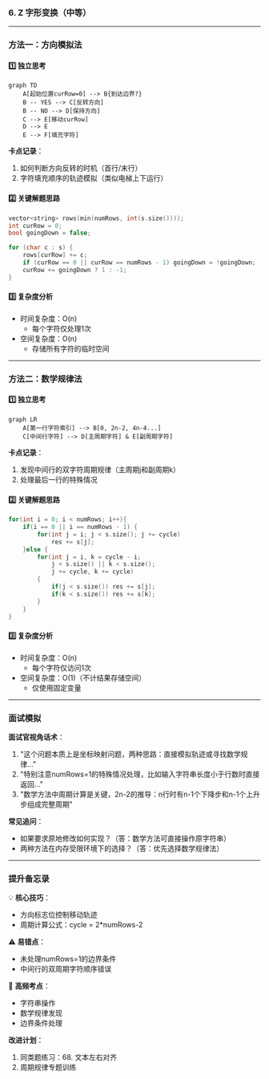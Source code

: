 ### 6. Z 字形变换（中等）
---

### 方法一：方向模拟法
#### 1️⃣ 独立思考
```mermaid
graph TD
    A[起始位置curRow=0] --> B{到达边界?}
    B -- YES --> C[反转方向]
    B -- NO --> D[保持方向]
    C --> E[移动curRow]
    D --> E
    E --> F[填充字符]
```

**卡点记录**：
1. 如何判断方向反转的时机（首行/末行）
2. 字符填充顺序的轨迹模拟（类似电梯上下运行）

#### 2️⃣ 关键解题思路
```cpp
vector<string> rows(min(numRows, int(s.size())));
int curRow = 0;
bool goingDown = false;

for (char c : s) {
    rows[curRow] += c;
    if (curRow == 0 || curRow == numRows - 1) goingDown = !goingDown;
    curRow += goingDown ? 1 : -1;
}
```

#### 3️⃣ 复杂度分析
- 时间复杂度：O(n)  
  - 每个字符仅处理1次
- 空间复杂度：O(n)  
  - 存储所有字符的临时空间

---

### 方法二：数学规律法
#### 1️⃣ 独立思考
```mermaid
graph LR
    A[第一行字符索引] --> B[0, 2n-2, 4n-4...]
    C[中间行字符] --> D[主周期字符] & E[副周期字符]
```

**卡点记录**：
1. 发现中间行的双字符周期规律（主周期j和副周期k）
2. 处理最后一行的特殊情况

#### 2️⃣ 关键解题思路
```cpp
for(int i = 0; i < numRows; i++){
    if(i == 0 || i == numRows - 1) {
        for(int j = i; j < s.size(); j += cycle)
            res += s[j];
    }else {
        for(int j = i, k = cycle - i; 
            j < s.size() || k < s.size(); 
            j += cycle, k += cycle) 
        {
            if(j < s.size()) res += s[j];
            if(k < s.size()) res += s[k];
        }
    }
}
```

#### 3️⃣ 复杂度分析
- 时间复杂度：O(n)  
  - 每个字符仅访问1次
- 空间复杂度：O(1)（不计结果存储空间）
  - 仅使用固定变量

---

### 面试模拟
**面试官视角话术**：
1. "这个问题本质上是坐标映射问题，两种思路：直接模拟轨迹或寻找数学规律..."
2. "特别注意numRows=1的特殊情况处理，比如输入字符串长度小于行数时直接返回..."
3. "数学方法中周期计算是关键，2n-2的推导：n行时有n-1个下降步和n-1个上升步组成完整周期"

**常见追问**：
- 如果要求原地修改如何实现？（答：数学方法可直接操作原字符串）
- 两种方法在内存受限环境下的选择？（答：优先选择数学规律法）

---

### 提升备忘录
💡 **核心技巧**：
- 方向标志位控制移动轨迹
- 周期计算公式：cycle = 2*numRows-2

⚠️ **易错点**：
- 未处理numRows=1的边界条件
- 中间行的双周期字符顺序错误

🚩 **高频考点**：
- 字符串操作
- 数学规律发现
- 边界条件处理

**改进计划**：
1. 同类题练习：68. 文本左右对齐
2. 周期规律专题训练

